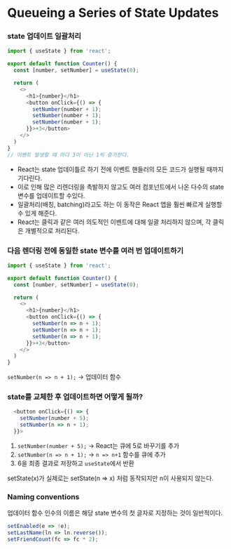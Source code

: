 # Queueing a Series of State Updates

### state 업데이트 일괄처리 

```js
import { useState } from 'react';

export default function Counter() {
  const [number, setNumber] = useState(0);

  return (
    <>
      <h1>{number}</h1>
      <button onClick={() => {
        setNumber(number + 1);
        setNumber(number + 1);
        setNumber(number + 1);
      }}>+3</button>
    </>
  )
}
// 이벤트 발생할 때 마다 3이 아닌 1씩 증가한다.
```

- React는 state 업데이틀르 하기 전에 이벤트 핸들러의 모든 코드가 실행될 때까지 기다린다.
- 이로 인해 많은 리렌더링을 촉발하지 않고도 여러 컴포넌트에서 나온 다수의 state 변수를 업데이트할 수있다.
- 일괄처리(배칭, batching)라고도 하는 이 동작은 React 앱을 훨씬 빠르게 실행할 수 있게 해준다.
- React는 클릭과 같은 여러 의도적인 이벤트에 대해 일괄 처리하지 않으며, 각 클릭은 개별적으로 처리된다.

### 다음 렌더링 전에 동일한 state 변수를 여러 번 업데이트하기 

```js
import { useState } from 'react';

export default function Counter() {
  const [number, setNumber] = useState(0);

  return (
    <>
      <h1>{number}</h1>
      <button onClick={() => {
        setNumber(n => n + 1);
        setNumber(n => n + 1);
        setNumber(n => n + 1);
      }}>+3</button>
    </>
  )
}
```

`setNumber(n => n + 1);` -> 업데이터 함수

### state를 교체한 후 업데이트하면 어떻게 될까?

```js
  <button onClick={() => {
    setNumber(number + 5);
    setNumber(n => n + 1);
  }}>
```

1. `setNumber(number + 5);` -> React는 큐에 5로 바꾸기를 추가
2. `setNumber(n => n + 1);` -> `n => n+1` 함수를 큐에 추가
3. 6을 최종 결과로 저장하고 `useState`에서 반환

setState(x)가 실제로는 setState(n => x) 처럼 동작되지만 n이 사용되지 않는다.

### Naming conventions

업데이터 함수 인수의 이름은 해당 state 변수의 첫 글자로 지정하는 것이 일반적이다.

```js
setEnabled(e => !e);
setLastName(ln => ln.reverse());
setFriendCount(fc => fc * 2);
```
